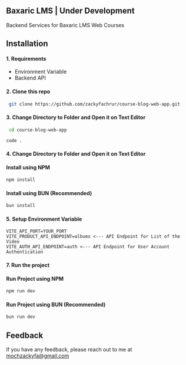 ## Baxaric LMS | Under Development
Backend Services for Baxaric LMS Web Courses
## Installation

#### 1. **Requirements**
* Environment Variable
* Backend API

#### 2. **Clone** this repo
```bash
 git clone https://github.com/zackyfachrur/course-blog-web-app.git
```


#### 3. **Change Directory** to **Folder** and Open it on **Text Editor**
```bash
 cd course-blog-web-app
```
```bash
code .
```

#### 4. **Change Directory** to **Folder** and Open it on **Text Editor**
#### Install using NPM
```bash
npm install
```

#### Install using BUN (Recommended)
```bash
bun install
```

#### 5. **Setup** Environment Variable
```env
VITE_API_PORT=YOUR_PORT
VITE_PRODUCT_API_ENDPOINT=albums <--- API Endpoint for List of the Video
VITE_AUTH_API_ENDPOINT=auth <--- API Endpoint for User Account Authentication
```

#### 7. **Run** the **project**
#### Run Project using NPM
```bash
npm run dev
```

#### Run Project using BUN (Recommended)
```bash
bun run dev
```

## Feedback

If you have any feedback, please reach out to me at mochzackyfa@gmail.com

